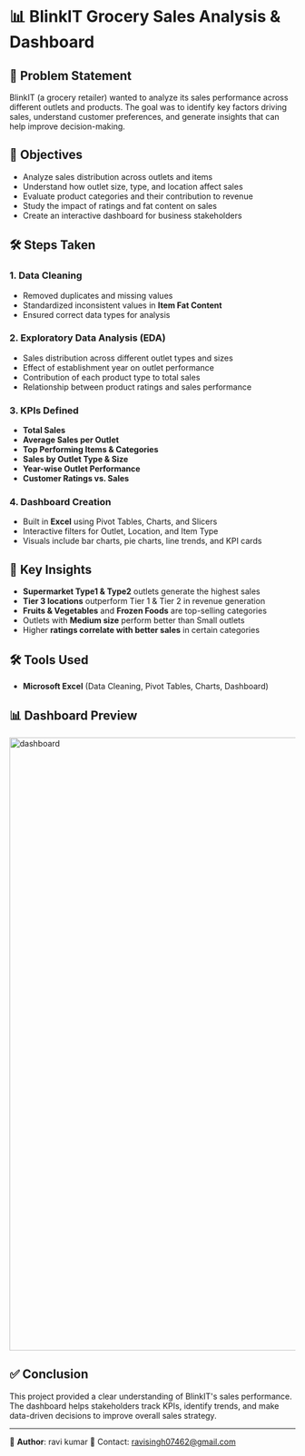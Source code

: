 
# 📊 BlinkIT Grocery Sales Analysis & Dashboard

## 📝 Problem Statement

BlinkIT (a grocery retailer) wanted to analyze its sales performance across different outlets and products. The goal was to identify key factors driving sales, understand customer preferences, and generate insights that can help improve decision-making.

## 🎯 Objectives

* Analyze sales distribution across outlets and items
* Understand how outlet size, type, and location affect sales
* Evaluate product categories and their contribution to revenue
* Study the impact of ratings and fat content on sales
* Create an interactive dashboard for business stakeholders

## 🛠️ Steps Taken

### 1. Data Cleaning

* Removed duplicates and missing values
* Standardized inconsistent values in **Item Fat Content**
* Ensured correct data types for analysis

### 2. Exploratory Data Analysis (EDA)

* Sales distribution across different outlet types and sizes
* Effect of establishment year on outlet performance
* Contribution of each product type to total sales
* Relationship between product ratings and sales performance

### 3. KPIs Defined

* **Total Sales**
* **Average Sales per Outlet**
* **Top Performing Items & Categories**
* **Sales by Outlet Type & Size**
* **Year-wise Outlet Performance**
* **Customer Ratings vs. Sales**

### 4. Dashboard Creation

* Built in **Excel** using Pivot Tables, Charts, and Slicers
* Interactive filters for Outlet, Location, and Item Type
* Visuals include bar charts, pie charts, line trends, and KPI cards

## 🔑 Key Insights

* **Supermarket Type1 & Type2** outlets generate the highest sales
* **Tier 3 locations** outperform Tier 1 & Tier 2 in revenue generation
* **Fruits & Vegetables** and **Frozen Foods** are top-selling categories
* Outlets with **Medium size** perform better than Small outlets
* Higher **ratings correlate with better sales** in certain categories

## 🛠️ Tools Used

* **Microsoft Excel** (Data Cleaning, Pivot Tables, Charts, Dashboard)

## 📊 Dashboard Preview

<img width="1920" height="1080" alt="dashboard" src="https://github.com/user-attachments/assets/e8ef57cf-df70-478b-ba29-7531112d54ff" />


## ✅ Conclusion

This project provided a clear understanding of BlinkIT's sales performance. The dashboard helps stakeholders track KPIs, identify trends, and make data-driven decisions to improve overall sales strategy.

---

📌 **Author**: ravi kumar
📧 Contact: ravisingh07462@gmail.com


